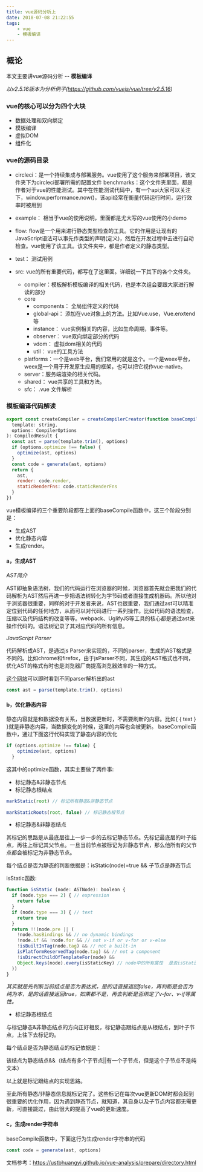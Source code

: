 ```yaml
---
title: vue源码分析上
date: 2018-07-08 21:22:55
tags:
    - vue
    - 模板编译
---
```



## 概论

本文主要讲vue源码分析 -- **模板编译**

*以v2.5.16版本为分析例子(https://github.com/vuejs/vue/tree/v2.5.16)*

### vue的核心可以分为四个大块

- 数据处理和双向绑定
- 模板编译
- 虚拟DOM
- 组件化


### vue的源码目录

* circleci：是一个持续集成与部署服务。vue使用了这个服务来部署项目，该文件夹下为circleci部署所需的配置文件
benchmarks：这个文件夹里面，都是作者对于vue的性能测试。其中在性能测试代码中，有一个api大家可以关注下，window.performance.now()，该api经常在衡量代码运行时间，运行效率时被用到

* example： 相当于vue的使用说明，里面都是尤大写的vue使用的小demo

* flow: flow是一个用来进行静态类型检查的工具。它的作用是让现有的JavaScript语法可以事先作类型的声明(定义)，然后在开发过程中去进行自动检查。vue使用了该工具。该文件夹中，都是作者定义的静态类型。

* test： 测试用例

* src:  vue的所有重要代码，都写在了这里面。详细说一下其下的各个文件夹。
  - compiler：模板解析模板编译的相关代码，也是本次组会要跟大家进行解读的部分
  - core 
    * components： 全局组件定义的代码
    * global-api： 添加在vue对象上的方法。比如Vue.use，Vue.enxtend等
    * instance： vue实例相关的内容，比如生命周期，事件等。
    * observer： vue双向绑定部分的代码
    * vdom： 虚拟dom相关的代码
    * util： vue的工具方法 
  - platforms：一个是web平台，我们常用的就是这个。一个是weex平台，weex是一个用于开发原生应用的框架，也可以把它视作vue-native。  
  - server：服务端渲染的相关代码。  
  - shared： vue共享的工具和方法。        
  - sfc： .vue 文件解析 


### 模板编译代码解读 

```js
export const createCompiler = createCompilerCreator(function baseCompile(
  template: string,
  options: CompilerOptions
): CompiledResult {
  const ast = parse(template.trim(), options)
  if (options.optimize !== false) {
    optimize(ast, options)
  }
  const code = generate(ast, options)
  return {
    ast,
    render: code.render,
    staticRenderFns: code.staticRenderFns
  }
})
``` 
vue模板编译的三个重要阶段都在上面的baseCompile函数中，这三个阶段分别是：
* 生成AST
* 优化静态内容
* 生成render。



#### a，生成AST

*AST简介*

AST即抽象语法树，我们的代码运行在浏览器的时候，浏览器首先就会把我们的代码解析为AST然后再进一步把语法树转化为字节码或者直接生成机器码。所以他对于浏览器很重要，同样的对于开发者来说，AST也很重要，我们通过ast可以精准定位到代码的任何地方，从而可以对代码进行一系列操作。比如代码的语法检查，压缩以及代码结构的改变等等。webpack、UglifyJS等工具的核心都是通过ast来操作代码的。语法树记录了其对应代码的所有信息。


*JavaScript Parser*

代码解析成AST，是通过js Parser来实现的，不同的parser，生成的AST格式是不同的。比如chrome和firefox，由于jsParser不同，其生成的AST格式也不同，优化AST的格式有时也是浏览器厂商提高浏览器效率的一种方式。

[这个网站](https://astexplorer.net/)可以即时看到不同parser解析出的ast

```js
const ast = parse(template.trim(), options)
``` 


#### b，优化静态内容

静态内容就是和数据没有关系，当数据更新时，不需要刷新的内容。比如{ { text } }就是非静态内容，当数据变化的时候，这里的内容也会被更新。
baseCompile函数中，通过下面这行代码实现了静态内容的优化

```js
if (options.optimize !== false) {
    optimize(ast, options)
  }
``` 
这其中的optimize函数，其实主要做了两件事:
* 标记静态&非静态节点
* 标记静态根结点  

```js
markStatic(root) // 标记所有静态&非静态节点
  
markStaticRoots(root, false) // 标记静态根节点
``` 

* 标记静态&非静态结点

其标记的思路是从最底层往上一步一步的去标记静态节点。先标记最底层的叶子结点，再往上标记其父节点。一旦当前节点被标记为非静态节点，那么他所有的父节点都会被标记为非静态节点。

每个结点是否为静态的判断依据是：isStatic(node)=true && 子节点是静态节点

isStatic函数:

```js
function isStatic (node: ASTNode): boolean {
  if (node.type === 2) { // expression
    return false
  }
  if (node.type === 3) { // text
    return true
  }
  return !!(node.pre || (
    !node.hasBindings && // no dynamic bindings
    !node.if && !node.for && // not v-if or v-for or v-else
    !isBuiltInTag(node.tag) && // not a built-in
    isPlatformReservedTag(node.tag) && // not a component
    !isDirectChildOfTemplateFor(node) &&
    Object.keys(node).every(isStaticKey) // node中的所有属性  是否isStaticKey()为true
  ))
}
``` 
*其实就是先判断当前结点是否为表达式，是的话直接返回false，再判断是会否为纯为本，是的话直接返回true，如果都不是，再去判断是否绑定了v-for、v-if等属性。*

* 标记静态根结点  

与标记静态&非静态结点的方向正好相反，标记静态跟结点是从根结点，到叶子节点，上往下去标记的。

每个结点是否为静态结点的标记依据是：

该结点为静态结点&&（结点有多个子节点||有一个子节点，但是这个子节点不是纯文本）

以上就是标记跟结点的实现思路。

至此所有静态/非静态信息就标记完了。这些标记在每次vue更新DOM时都会起到很重要的优化作用，因为遇到静态节点，就知道，其自身以及子节点内容都无需更新，可直接跳过，由此很大的提高了vue的更新速度。




#### c，生成render字符串

baseCompile函数中，下面这行为生成render字符串的代码

```js
const code = generate(ast, options)  
``` 




文档参考：https://ustbhuangyi.github.io/vue-analysis/prepare/directory.html   